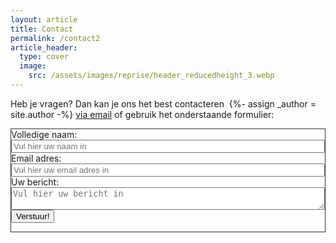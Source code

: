```yaml
---
layout: article
title: Contact
permalink: /contact2
article_header:
  type: cover
  image:
    src: /assets/images/reprise/header_reducedheight_3.webp
---
```


<p>
Heb je vragen? Dan kan je ons het best contacteren&nbsp;
{%- assign _author = site.author -%}
<a href="mailto:{{ _author.email | encode_email }}" title="Mail ons">via email</a>
of gebruik het onderstaande formulier:
</p>


<div class="grid cell cell--auto" style="border:1px solid #333">
<div class="m-3" style="width: 100%">
<form id="contactForm" action="https://pts6vjw7e1.execute-api.eu-north-1.amazonaws.com/dev/repriseContactForm" method="POST" style="width: 100%">
  <div class="form-group mt-4 mb-4">
    <div>
      <label for="inputName">Volledige naam:</label>
    </div>
    <div style="width: 100%">
      <input type="text" style="width: 100%" name="name" class="form-control" id="inputName" placeholder="Vul hier uw naam in" required="required">
    </div>
  </div>
  <div class="form-group mt-4 mb-4">
    <label for="inputEmail" required="required">Email adres:</label>
    <div>
    <input type="email" name="email"
      class="form-control" style="width: 100%" id="inputEmail" aria-describedby="emailHelp" placeholder="Vul hier uw email adres in">
    </div>
  </div>
  <div class="form-group mt-4 mb-4">
    <label for="inputMessage" required="required">Uw bericht:</label>
    <div>
    <textarea type="text" name="message" style="width: 100%"
      class="form-control" id="inputMessage" placeholder="Vul hier uw bericht in"></textarea>
    </div>
  </div>
  <!-- add hidden Honeypot input to prevent spams -->
  <input type="hidden" name="_gotcha" style="display:none !important">
  <button id="submitButton" class="button button--primary button--rounded button--lg" type="submit">Verstuur!</button>
</form>
<div id="reponse"></div>

<script>
document.addEventListener('DOMContentLoaded', function() {
  const form = document.getElementById('contactForm');
  const submitButton = document.getElementById('submitButton');

  form.addEventListener('submit', function(e) {
    e.preventDefault();

    // Disable the button and change its text
    submitButton.disabled = true;
    submitButton.textContent = 'Verzenden...';
    submitButton.style.opacity = '0.5';

    // Submit the form
    const formData = new URLSearchParams(new FormData(form));
    fetch(form.action, {
      method: 'POST',
      body: formData,
      mode: 'cors',
      headers: {
        'Content-Type': 'application/x-www-form-urlencoded'
      }
    })
      .then(response => {
        if (response.ok) {
          return response.text();
        } else {
          throw new Error('Server responded with an error');
        }
      })
      .then(html => {
        // Hide the article__content div
        const articleContent = document.querySelector('.article__content');
        if (articleContent) {
          articleContent.style.display = 'none';
        }

        // Log the HTML response to the console
        console.log('Form submission response:', html);

        // Replace the form with the response HTML
        const tempDiv = document.createElement('div');
        tempDiv.innerHTML = html;
        form.parentNode.replaceChild(tempDiv.firstChild, form);
      })
      .catch(error => {
        console.error('Error:', error);
        alert('Er is een fout opgetreden. Probeer het later opnieuw.');
      })
      .finally(() => {
        // Re-enable the button and restore its text
        submitButton.disabled = false;
        submitButton.textContent = 'Verstuur!';
        submitButton.style.opacity = '1';
      });
  });
});
</script>
</div>
</div>
